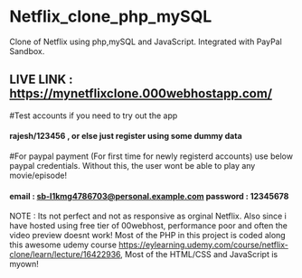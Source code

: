 # Netflix_clone_php_mySQL
Clone of Netflix using php,mySQL and JavaScript. Integrated with PayPal Sandbox.
## LIVE LINK : https://mynetflixclone.000webhostapp.com/

#Test accounts if you need to try out the app
#### rajesh/123456 , or else just register using some dummy data

#For paypal payment (For first time for newly registerd accounts) use below paypal credentials. Without this, the user wont be able to play any movie/episode!
#### email : sb-l1kmg4786703@personal.example.com password : 12345678

NOTE : Its not perfect and not as responsive as orginal Netflix. Also since i have hosted using free tier of 00webhost, performance poor and often the video preview doesnt work!
Most of the PHP in this project is coded along this awesome udemy course https://eylearning.udemy.com/course/netflix-clone/learn/lecture/16422936,
Most of the HTML/CSS and JavaScript is myown!


